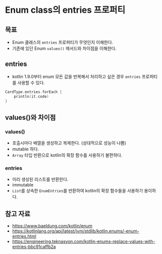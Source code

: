 # Enum class의 entries 프로퍼티

## 목표

- Enum 클래스의 `entries` 프로퍼티가 무엇인지 이해한다.
- 기존에 있던 Enum `values()` 메서드와 차이점을 이해한다.

## entries

- kotlin 1.9.0부터 enum 모든 값을 반복해서 처리하고 싶은 경우 `entries` 프로퍼티를 사용할 수 있다.

```kotlin
CardType.entries.forEach {  
    println(it.code)  
}
```

## values()와 차이점

### values()

- 호출시마다 배열을 생성하고 복제한다. (상대적으로 성능이 나쁨)
- mutable 하다.
- `Array` 타입 반환으로 kotlin의 확장 함수를 사용하기 불편하다.

### entries

- 미리 생성된 리스트를 반환한다.
- immutable
- `List`를 상속한 `EnumEntries`를 반환하여 kotlin의 확장 함수들을 사용하기 용이하다.

## 참고 자료

- https://www.baeldung.com/kotlin/enum
- https://kotlinlang.org/api/latest/jvm/stdlib/kotlin.enums/-enum-entries.html
- https://engineering.teknasyon.com/kotlin-enums-replace-values-with-entries-bbc91caffb2a
